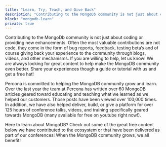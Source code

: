 ```yaml
---
title: "Learn, Try, Teach, and Give Back"
description: "Contributing to the MongoDb community is not just about coding or providing new enhancements."
block: "mongodb-learn"
private: true
---
```


Contributing to the MongoDb community is not just about coding or providing new enhancements. Often the most valuable contributions are not code, they come in the form of bug reports, feedback, testing beta’s and of course giving back your experience to the community through blogs, videos, and other mechanisms. If you are willing to help, let us know! We are always looking for great content to help make the MongoDB community even better. Share your experiences though a guide or tutorial with us and get a free hat! 

Percona is committed to helping the MongoDB community grow and learn. Over the last year the team at Percona has written over 60 MongoDB articles geared toward educating and teaching what we learned as we helped our customers. Those posts have been viewed over 100,000 times. In addition, we have also helped deliver, build, or give a platform for over 125 hours of conference talks, videos, and training specifically geared towards MongoDB (many available for free on youtube right now!).  

Here to learn about MongoDB? Check out some of the great free content below we have contributed to the ecosystem or that have been delivered as part of our conferences!  When the MongoDB community grows, we all benefit!

